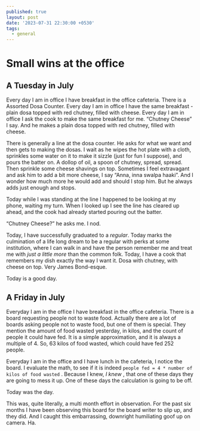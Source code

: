 ```yaml
---
published: true
layout: post
date: '2023-07-31 22:30:00 +0530'
tags:
  - general
---
```

# Small wins at the office

## A Tuesday in July

Every day I am in office I have breakfast in the office cafeteria. There is a Assorted Dosa Counter. Every day I am in office I have the same breakfast - plain dosa topped with red chutney, filled with cheese. Every day I am in office I ask the cook to make the same breakfast for me. “Chutney Cheese” I say. And he makes a plain dosa topped with red chutney, filled with cheese.

There is generally a line at the dosa counter. He asks for what we want and then gets to making the dosas. I wait as he wipes the hot plate with a cloth, sprinkles some water on it to make it sizzle (just for fun I suppose), and pours the batter on. A dollop of oil, a spoon of chutney, spread, spread. Then sprinkle some cheese shavings on top. Sometimes I feel extravagant and ask him to add a bit more cheese, I say “Anna, inna swalpa haaki”. And I wonder how much more he would add and should I stop him. But he always adds just enough and stops.

Today while I was standing at the line I happened to be looking at my phone, waiting my turn. When I looked up I see the line has cleared up ahead, and the cook had already started pouring out the batter. 

“Chutney Cheese?” he asks me. I nod.

Today, I have successfully graduated to a _regular_. Today marks the culmination of a life long dream to be a regular with perks at some institution, where I can walk in and have the person remember me and treat me with _just a little more_ than the common folk. Today, I have a cook that remembers my dish exactly the way I want it. Dosa with chutney, with cheese on top. Very James Bond-esque. 

Today is a good day.

## A Friday in July

Everyday I am in the office I have breakfast in the office cafeteria. There is a board requesting people not to waste food. Actually there are a lot of boards asking people not to waste food, but one of them is special. They mention the amount of food wasted yesterday, in kilos, and the count of people it could have fed. It is a simple approximation, and it is always a multiple of 4. So, 63 kilos of food wasted, which could have fed 252 people. 

Everyday I am in the office and I have lunch in the cafeteria, I notice the board. I evaluate the math, to see if it is indeed `people fed = 4 * number of kilos of food wasted` . Because I knew, _I knew_ , that one of these days they are going to mess it up. One of these days the calculation is going to be off.

Today was the day. 

This was, quite literally, a multi month effort in observation. For the past six months I have been observing this board for the board writer to slip up, and they did. And I caught this embarrassing, downright humiliating goof up on camera. Ha.